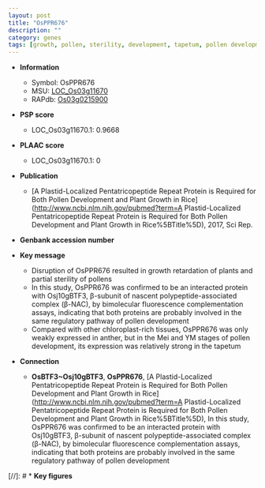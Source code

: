 ```yaml
---
layout: post
title: "OsPPR676"
description: ""
category: genes
tags: [growth, pollen, sterility, development, tapetum, pollen development]
---
```


* **Information**  
    + Symbol: OsPPR676  
    + MSU: [LOC_Os03g11670](http://rice.plantbiology.msu.edu/cgi-bin/ORF_infopage.cgi?orf=LOC_Os03g11670)  
    + RAPdb: [Os03g0215900](http://rapdb.dna.affrc.go.jp/viewer/gbrowse_details/irgsp1?name=Os03g0215900)  

* **PSP score**  
    + LOC_Os03g11670.1: 0.9668 

* **PLAAC score**  
    + LOC_Os03g11670.1: 0 

* **Publication**  
    + [A Plastid-Localized Pentatricopeptide Repeat Protein is Required for Both Pollen Development and Plant Growth in Rice](http://www.ncbi.nlm.nih.gov/pubmed?term=A Plastid-Localized Pentatricopeptide Repeat Protein is Required for Both Pollen Development and Plant Growth in Rice%5BTitle%5D), 2017, Sci Rep.

* **Genbank accession number**  

* **Key message**  
    + Disruption of OsPPR676 resulted in growth retardation of plants and partial sterility of pollens
    + In this study, OsPPR676 was confirmed to be an interacted protein with Osj10gBTF3, β-subunit of nascent polypeptide-associated complex (β-NAC), by bimolecular fluorescence complementation assays, indicating that both proteins are probably involved in the same regulatory pathway of pollen development
    + Compared with other chloroplast-rich tissues, OsPPR676 was only weakly expressed in anther, but in the Mei and YM stages of pollen development, its expression was relatively strong in the tapetum

* **Connection**  
    + __OsBTF3~Osj10gBTF3__, __OsPPR676__, [A Plastid-Localized Pentatricopeptide Repeat Protein is Required for Both Pollen Development and Plant Growth in Rice](http://www.ncbi.nlm.nih.gov/pubmed?term=A Plastid-Localized Pentatricopeptide Repeat Protein is Required for Both Pollen Development and Plant Growth in Rice%5BTitle%5D),  In this study, OsPPR676 was confirmed to be an interacted protein with Osj10gBTF3, β-subunit of nascent polypeptide-associated complex (β-NAC), by bimolecular fluorescence complementation assays, indicating that both proteins are probably involved in the same regulatory pathway of pollen development

[//]: # * **Key figures**  


